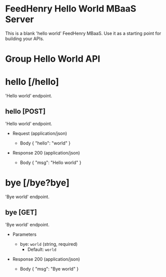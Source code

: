 # FeedHenry Hello World MBaaS Server

This is a blank 'hello world' FeedHenry MBaaS. Use it as a starting point for building your APIs.

# Group Hello World API

# hello [/hello]

'Hello world' endpoint.

## hello [POST]

'Hello world' endpoint.

+ Request (application/json)
    + Body
            {
              "hello": "world"
            }

+ Response 200 (application/json)
    + Body
            {
              "msg": "Hello world"
            }


# bye [/bye?bye]

'Bye world' endpoint.

## bye [GET]

'Bye world' endpoint.

+ Parameters
    + bye: `world` (string, required)
        + Default: `world`

+ Response 200 (application/json)
    + Body
            {
              "msg": "Bye world"
            }
